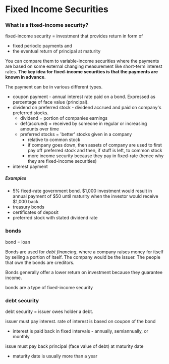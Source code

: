 Fixed Income Securities
========================

### What is a fixed-income security?

fixed-income security = investment that provides return in form of
* fixed periodic payments and
* the eventual return of principal at maturity

You can compare them to variable-income securities where the payments are based on some external changing measurement like short-term interest rates. **The key idea for fixed-income securities is that the payments are known in advance**.


The payment can be in various different types.
* coupon payment - annual interest rate paid on a bond. Expressed as percentage of face value (principal).
* dividend on preferred stock - dividend accrued and paid on company's preferred stocks.  
  * dividend = portion of companies earnings
  * def(accrued) = received by someone in regular or increasing amounts over time
  * preferred stocks = 'better' stocks given in a company
    * relative to common stock
    * if company goes down, then assets of company are used to first pay off preferred stock and then, if stuff is left, to common stock
    * more income security because they pay in fixed-rate (hence why they are fixed-income securities)
* interest payment


##### Examples
* 5% fixed-rate government bond. $1,000 investment would result in annual payment of $50 until maturity when the investor would receive $1,000 back.
* treasury bonds
* certificates of deposit
* preferred stock with stated dividend rate

### bonds
bond = loan

Bonds are used for *debt financing*, where a company raises money for itself by selling a portion of itself. The company would be the issuer. The people that own the bonds are creditors.  

Bonds generally offer a lower return on investment because they guarantee income.

bonds are a type of fixed-income security



### debt security
debt security = issuer owes holder a debt.

issuer must pay interest. rate of interest is based on coupon of the bond
* interest is paid back in fixed intervals - annually, semiannually, or monthly

issue must pay back principal (face value of debt) at maturity date
* maturity date is usually more than a year
